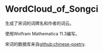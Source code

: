 # WordCloud_of_Songci
生成了宋词的词牌名和作者的词云。

使用Wolfram Mathematica 11.3编写。

宋词的数据库来自[github:chinese-poetry](https://github.com/GabrielLsq/chinese-poetry/).

